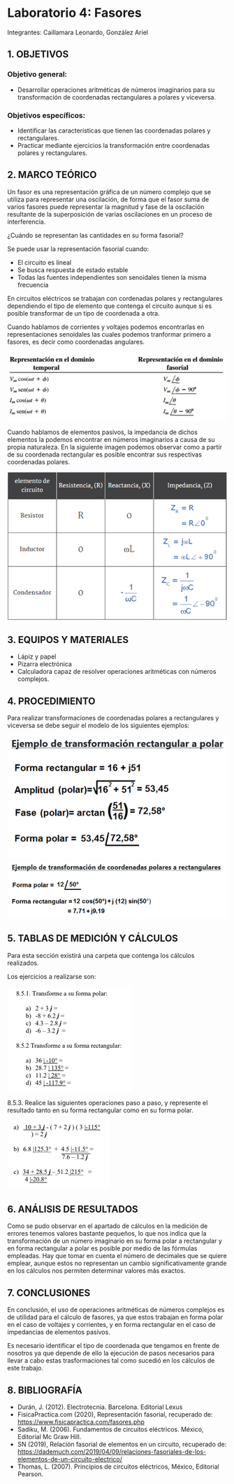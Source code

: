 # Laboratorio 4: Fasores
Integrantes: Caillamara Leonardo, González Ariel
## 1. OBJETIVOS

### Objetivo general:
* Desarrollar operaciones aritméticas de números imaginarios para su transformación de coordenadas rectangulares a polares y viceversa.

### Objetivos específicos:
*	Identificar las características que tienen las coordenadas polares y rectangulares.
*	Practicar mediante ejercicios la transformación entre coordenadas polares y rectangulares.

## 2. MARCO TEÓRICO

Un fasor es una representación gráfica de un número complejo que se utiliza para representar una oscilación, de forma que el fasor suma de varios fasores puede representar la magnitud y fase de la oscilación resultante de la superposición de varias oscilaciones en un proceso de interferencia.

¿Cuándo se representan las cantidades en su forma fasorial?

Se puede usar la representación fasorial cuando:
-	El circuito es lineal
-	Se busca respuesta de estado estable
-	Todas las fuentes independientes son senoidales tienen la misma frecuencia

En circuitos eléctricos se trabajan con  cordenadas polares y rectangulares dependiendo el tipo de elemento que contenga el circuito aunque  si es posible transformar de un tipo de coordenada a otra.  

Cuando hablamos de corrientes y voltajes  podemos encontrarlas en representaciones senoidales las cuales  podemos tranformar primero a  fasores, es decir como coordenadas angulares.

![](https://github.com/ArielAGH/Laboratorio4/blob/main/Img/RepresentacionFasorial.png)

Cuando hablamos de elementos pasivos, la impedancia de dichos elementos la podemos encontrar en números imaginarios a causa de su propia naturaleza. En la siguiente imagen podemos observar como a partir de su coordenada rectangular   es posible encontrar sus respectivas coordenadas polares.

![](https://github.com/ArielAGH/Laboratorio4/blob/main/Img/Impedancias.png)

## 3. EQUIPOS Y MATERIALES

*	Lápiz y papel
*	Pizarra electrónica
*	Calculadora capaz de resolver operaciones aritméticas con números complejos.

## 4. PROCEDIMIENTO

Para realizar transformaciones de coordenadas polares a rectangulares   y viceversa se debe seguir el modelo de los siguientes ejemplos:

![](https://github.com/ArielAGH/Laboratorio4/blob/main/Img/Ejemplo1.png)
![](https://github.com/ArielAGH/Laboratorio4/blob/main/Img/Ejemplo2.png)

## 5. TABLAS DE MEDICIÓN Y CÁLCULOS

Para esta sección existirá una carpeta que contenga los cálculos realizados.

Los ejercicios a realizarse son: 

![](https://github.com/ArielAGH/Laboratorio4/blob/main/Img/Parte1.png)

8.5.3. Realice las siguientes operaciones paso a paso, y represente el resultado tanto en su
forma rectangular como en su forma polar.

![](https://github.com/ArielAGH/Laboratorio4/blob/main/Img/Parte2.png)

## 6. ANÁLISIS DE RESULTADOS

Como se pudo observar en el apartado de cálculos en la medición de errores tenemos valores bastante pequeños, lo que nos indica que la transformación de un número imaginario en su forma polar a rectangular y en forma rectangular a polar es posible por medio de las fórmulas empleadas. Hay que tomar en cuenta el número de decimales que se quiere emplear, aunque estos no representan un cambio significativamente grande en los cálculos nos permiten determinar valores más exactos.

## 7. CONCLUSIONES

En conclusión, el uso de operaciones aritméticas de números complejos es de utilidad para el cálculo de fasores, ya que estos trabajan en forma polar en el caso de voltajes y corrientes, y en forma rectangular en el caso de impedancias de elementos pasivos.

Es necesario identificar el tipo de coordenada que tengamos en frente de nosotros ya que depende de ello la ejecución de pasos necesarios para llevar a cabo estas trasformaciones tal como sucedió en los cálculos de este trabajo.

## 8. BIBLIOGRAFÍA

*	Durán, J. (2012). Electrotecnia. Barcelona. Editorial Lexus
*	FisicaPractica.com (2020), Representación fasorial, recuperado de: https://www.fisicapractica.com/fasores.php
*	Sadiku, M. (2006). Fundamentos de circuitos eléctricos. México, Editorial Mc Graw Hill. 
*	SN (2019), Relación fasorial de elementos en un circuito, recuperado de: https://dademuch.com/2019/04/09/relaciones-fasoriales-de-los-elementos-de-un-circuito-electrico/ 
*	Thomas, L. (2007). Principios de circuitos eléctricos, México, Editorial Pearson.
